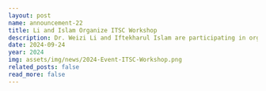 ```yaml
---
layout: post
name: announcement-22
title: Li and Islam Organize ITSC Workshop
description: Dr. Weizi Li and Iftekharul Islam are participating in organizing the ITSC 2024 workshop <a href='https://ieee-itsc.org/2024/program/'>“Advanced Modeling, Evaluation, and Simulation of Interactions in Mixed Traffic Comprising Pedestrians, Automated Vehicles, and Human-driven Vehicles”.</a>
date: 2024-09-24
year: 2024
img: assets/img/news/2024-Event-ITSC-Workshop.png
related_posts: false
read_more: false
---
```

